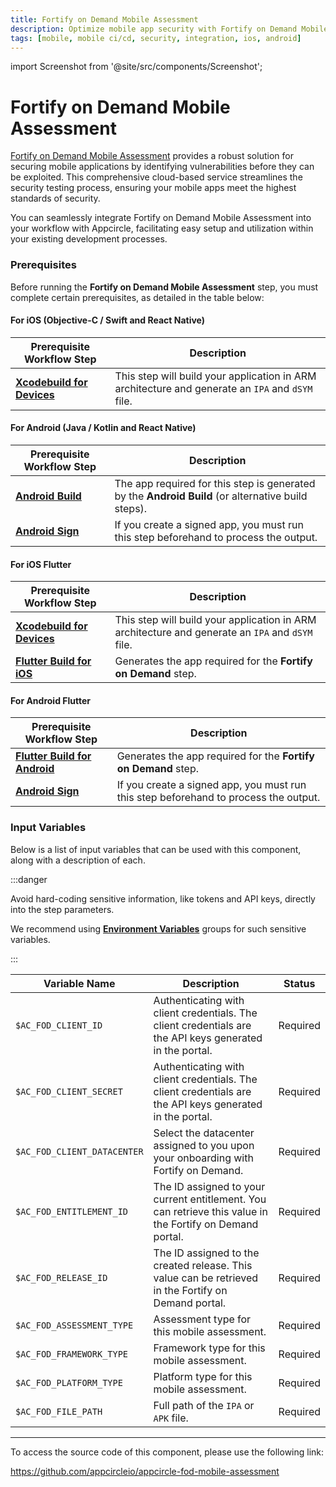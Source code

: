 ```yaml
---
title: Fortify on Demand Mobile Assessment
description: Optimize mobile app security with Fortify on Demand Mobile Assessment. Comprehensive testing for robust, secure mobile applications.
tags: [mobile, mobile ci/cd, security, integration, ios, android]
---
```



import Screenshot from '@site/src/components/Screenshot';

# Fortify on Demand Mobile Assessment

[Fortify on Demand Mobile Assessment](https://www.opentext.com/products/fortify-on-demand) provides a robust solution for securing mobile applications by identifying vulnerabilities before they can be exploited. This comprehensive cloud-based service streamlines the security testing process, ensuring your mobile apps meet the highest standards of security.

You can seamlessly integrate Fortify on Demand Mobile Assessment into your workflow with Appcircle, facilitating easy setup and utilization within your existing development processes.

### Prerequisites

Before running the **Fortify on Demand Mobile Assessment** step, you must complete certain prerequisites, as detailed in the table below:

#### For iOS (Objective-C / Swift and React Native)

| Prerequisite Workflow Step                      | Description                                     |
|-------------------------------------------------|-------------------------------------------------|
| [**Xcodebuild for Devices**](/workflows/ios-specific-workflow-steps/xcodebuild-for-devices) | This step will build your application in ARM architecture and generate an `IPA` and `dSYM` file. |

<Screenshot url='https://cdn.appcircle.io/docs/assets/BE3152-fodIosOrder1.png' />

#### For Android (Java / Kotlin and React Native)

| Prerequisite Workflow Step                      | Description                                     |
|-------------------------------------------------|-------------------------------------------------|
| [**Android Build**](/workflows/android-specific-workflow-steps/android-build) | The app required for this step is generated by the **Android Build** (or alternative build steps). |
| [**Android Sign**](/workflows/android-specific-workflow-steps/android-sign) | If you create a signed app, you must run this step beforehand to process the output. |

<Screenshot url='https://cdn.appcircle.io/docs/assets/BE3152-fodAndroidOrder.png' />

#### For iOS Flutter

| Prerequisite Workflow Step                      | Description                                     |
|-------------------------------------------------|-------------------------------------------------|
| [**Xcodebuild for Devices**](/workflows/ios-specific-workflow-steps/xcodebuild-for-devices) | This step will build your application in ARM architecture and generate an `IPA` and `dSYM` file. |
| [**Flutter Build for iOS**](/workflows/flutter-specific-workflow-steps/flutter-build-for-ios) | Generates the app required for the **Fortify on Demand** step. |

<Screenshot url='https://cdn.appcircle.io/docs/assets/BE3152-fodFlutterOrder1.png' />

#### For Android Flutter

| Prerequisite Workflow Step                      | Description                                     |
|-------------------------------------------------|-------------------------------------------------|
| [**Flutter Build for Android**](/workflows/flutter-specific-workflow-steps/flutter-build-for-android) | Generates the app required for the **Fortify on Demand** step. |
| [**Android Sign**](/workflows/android-specific-workflow-steps/android-sign) | If you create a signed app, you must run this step beforehand to process the output. |

<Screenshot url='https://cdn.appcircle.io/docs/assets/BE3152-androidOrder.png' />

### Input Variables

Below is a list of input variables that can be used with this component, along with a description of each.

<Screenshot url='https://cdn.appcircle.io/docs/assets/BE3152-fodInput.png' />

:::danger

Avoid hard-coding sensitive information, like tokens and API keys, directly into the step parameters.

We recommend using [**Environment Variables**](/environment-variables/managing-variables) groups for such sensitive variables.

:::

| Variable Name                 | Description                                                                                               | Status   |
|-------------------------------|-----------------------------------------------------------------------------------------------------------|----------|
| `$AC_FOD_CLIENT_ID`           | Authenticating with client credentials. The client credentials are the API keys generated in the portal.  | Required |
| `$AC_FOD_CLIENT_SECRET`       | Authenticating with client credentials. The client credentials are the API keys generated in the portal.  | Required |
| `$AC_FOD_CLIENT_DATACENTER`   | Select the datacenter assigned to you upon your onboarding with Fortify on Demand.                        | Required |
| `$AC_FOD_ENTITLEMENT_ID`      | The ID assigned to your current entitlement. You can retrieve this value in the Fortify on Demand portal. | Required |
| `$AC_FOD_RELEASE_ID`          | The ID assigned to the created release. This value can be retrieved in the Fortify on Demand portal.      | Required |
| `$AC_FOD_ASSESSMENT_TYPE`     | Assessment type for this mobile assessment.                                                               | Required |
| `$AC_FOD_FRAMEWORK_TYPE`      | Framework type for this mobile assessment.                                                                | Required |
| `$AC_FOD_PLATFORM_TYPE`       | Platform type for this mobile assessment.                                                                 | Required |
| `$AC_FOD_FILE_PATH`           | Full path of the `IPA` or `APK` file.                                                                     | Required |

---


To access the source code of this component, please use the following link:

https://github.com/appcircleio/appcircle-fod-mobile-assessment